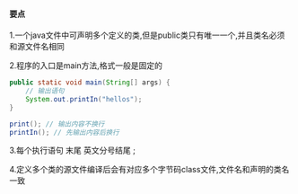 #### 要点

1.一个java文件中可声明多个定义的类,但是public类只有唯一一个,并且类名必须和源文件名相同



2.程序的入口是main方法,格式一般是固定的

```java
public static void main(String[] args) {
	// 输出语句
    System.out.printIn("hellos");
}

print(); // 输出内容不换行
printIn(); // 先输出内容后换行
```

3.每个执行语句 末尾 英文分号结尾 ;

4.定义多个类的源文件编译后会有对应多个字节码class文件,文件名和声明的类名一致